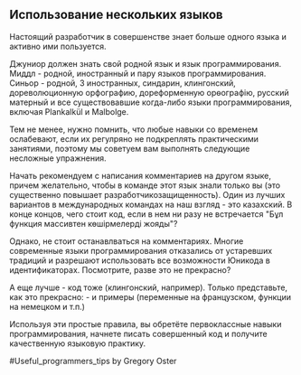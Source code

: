 
## Использование нескольких языков

Настоящий разработчик в совершенстве знает больше одного языка и активно ими пользуется.

Джуниор должен знать свой родной язык и язык программирования. Миддл -  родной, иностранный и пару языков программирования. Синьор - родной, 3 иностранных, синдарин, клингонский, дореволюционную орфографию, дореформенную орѳографію, русский матерный и все существовавшие когда-либо языки программирования, включая Plankalkül и Malbolge.

Тем не менее, нужно помнить, что любые навыки со временем ослабевают, если их регулряно не подкреплять практическими занятиями, поэтому мы советуем вам выполнять следующие несложные упражнения.

Начать рекомендуем с написания комментариев на другом языке, причем желательно, чтобы в команде этот язык знали только вы (это существенно повышает разработчикозащищенность). Один из лучших вариантов в международных командах на наш взгляд - это казахский. В конце концов, чего стоит код, если в нем ни разу не встречается "Бұл функция массивтен көшірмелерді жояды"?

Однако, не стоит останавлваться на комментариях. Многие современные языки программирования отказались от устаревших традиций и разрешают использовать все возможности Юникода в идентификаторах. Посмотрите, разве это не прекрасно?






А еще лучше - код тоже (клингонский, например). Только представьте, как это прекрасно: - и примеры (переменные на французском, функции на немецком и т.п.)

Используя эти простые правила, вы обретёте первоклассные навыки программирования, начнете писать совершенный код и получите качественную языковую практику.

\#Useful_programmers_tips by Gregory Oster

<!-- TODO: -->
